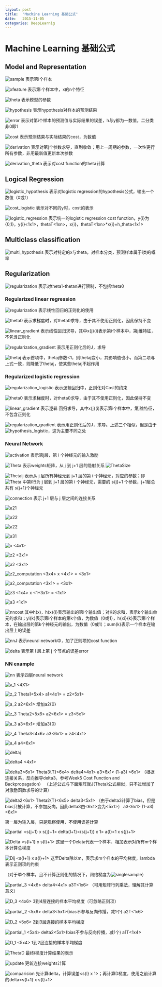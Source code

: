 ```yaml
---
layout: post
title:  "Machine Learning 基础公式"
date:   2015-11-05
categories: DeepLearnig
---
```


# Machine Learning 基础公式

## Model and Representation

![sample]({{url.site}}/assets/20151105/sample.png)        表示第i个样本

![xfeature]({{url.site}}/assets/20151105/x_feature.png)    表示第i个样本中，x的n个特征

![theta]({{url.site}}/assets/20151105/theta.png)    表示模型的参数

![hypothesis]({{url.site}}/assets/20151105/hypothesis.png)        表示hypothesis对样本的预测结果

![error]({{url.site}}/assets/20151105/error.png)        表示对第i个样本的预测值与实际结果的误差，h与y都为一数值，二分类   非0即1

![cost]({{url.site}}/assets/20151105/cost.png)         表示预测结果与实际结果的cost，为数值

![derivation]({{url.site}}/assets/20151105/derivation.png)         表示对第j个参数求导，直到收敛；用上一周期的参数，一次性更行所有参数，非用最新值更新本次参数

![derivation_theta]({{url.site}}/assets/20151105/derivation_theta.png) 表示对cost function的theta计算

## Logical Regression

![logistic_hypothesis]({{url.site}}/assets/20151105/logistic_hypothesis.png)    表示对logistic regression的hypothesis公式，输出一个数值（0或1）

![cost_logistic]({{url.site}}/assets/20151105/cost_logistic.png)    表示对不同的y时，cost的表示

![logistic_regression]({{url.site}}/assets/20151105/logistic_regression.png)    表示统一的logistic regression cost function，y{i}为{0,1}，y{i}<1x1>，thetaT<1xn>，x{i}<nx1>，thetaT<1xn>*x{i}<nx1>=h_theta<1x1>

## Multiclass classification

![multi_hypothesis]({{url.site}}/assets/20151105/multi_hypothesis.png)    表示对特定的x与theta，对样本分类，预测样本属于i类的概率

## Regularization

![regularization]({{url.site}}/assets/20151105/regularization.png)    表示对theta1-thetan进行限制，不包括theta0

### Regularized linear regression

![regularization]({{url.site}}/assets/20151105/regularization.png)    表示线性回归的正则化的使用

![theta0]({{url.site}}/assets/20151105/theta0.png)    表示求梯度时，对theta0求导，由于其不使用正则化，因此保持不变

![linear_gradient]({{url.site}}/assets/20151105/linear_gradient.png)    表示线性回归求导，其中x{j}(i)表示第i个样本中，第j维特征，不包含正则化

![regularization_gradient]({{url.site}}/assets/20151105/regularization_gradient.png)    表示用正则化后的J，求导

![thetaj]({{url.site}}/assets/20151105/thetaj.png)    表示首项中，thetaj参数<1，则thetaj变小，其影响值也小，而第二项与上式一致，则降低了thetaj，使某些thetaj不起作用

### Regularized logistic regression

![regularization_logistic]({{url.site}}/assets/20151105/regularization_logistic.png)    表示逻辑回归中，正则化对Cost的约束

![theta0]({{url.site}}/assets/20151105/theta0.png)    表示求梯度时，对theta0求导，由于其不使用正则化，因此保持不变

![linear_gradient]({{url.site}}/assets/20151105/linear_gradient.png)    表示逻辑    回归求导，其中x{j}(i)表示第i个样本中，第j维特征，不包含正则化

![regularization_gradient]({{url.site}}/assets/20151105/regularization_gradient.png)    表示用正则化后的J，求导。上述三个相似，但是由于![hypothesis_logistic]({{url.site}}/assets/20151105/hypothesis_logistic.png)，这为主要不同之处

### Neural Network

![activation]({{url.site}}/assets/20151105/activation.png)      表示第j层，第 i 个神经元的输入激励

![Theta]({{url.site}}/assets/20151105/Theta.png)    表示weights矩阵，从 j 到 j+1 层的隐射关系 ![ThetaSize]({{url.site}}/assets/20151105/ThetaSize.png)

![Thetaij]({{url.site}}/assets/20151105/Thetaij.png)    表示从 j 层所有神经元到 j+1 层的第 i 个神经元，对应的参数；即![Theta]({{url.site}}/assets/20151105/Theta.png) 中第i行为 j 层到 j+1 层的第 i 个神经元，需要的 s{j}+1 个参数，j+1层总共有 s{j+1}个神经元

![connection]({{url.site}}/assets/20151105/connection.png) 表示 j+1 层与 j 层之间的连接关系

![a21]({{url.site}}/assets/20151105/a21.png)

![a22]({{url.site}}/assets/20151105/a22.png)

![a22]({{url.site}}/assets/20151105/a23.png)

![a31]({{url.site}}/assets/20151105/a31.png)

![x]({{url.site}}/assets/20151105/x.png) <4x1>

![z2]({{url.site}}/assets/20151105/z2.png) <3x1>

![a2]({{url.site}}/assets/20151105/a2.png) <3x1>

![z2_computation]({{url.site}}/assets/20151105/z2_computation.png)  <3x4> x <4x1> = <3x1>

![a2_computation]({{url.site}}/assets/20151105/a2_computation.png) <3x1> = <3x1>

![z3]({{url.site}}/assets/20151105/z3.png) <1x4> x <1+3x1> = <1x1>

![a3]({{url.site}}/assets/20151105/a3.png) <1x1>

![nncost]({{url.site}}/assets/20151105/nncost.png) 其中h(x)<kx1>，h(x){i}表示输出<kx1>的第i个输出值；对K的求和，表示k个输出单元的求和；yi{k}表示第i个样本的第k个值，为数值（0或1），h{xi}{k}表示第i个样本，在输出层的第k个神经元的输出，为数值（0或1）；sum{k}表示一个样本在输出层上的误差

![nnJ]({{url.site}}/assets/20151105/nnJ.png)     表示neural network中，加了正则项的cost function

![delta]({{url.site}}/assets/20151105/delta.png)   表示第 l 层上第 j 个节点的误差error

### NN example 

![nn]({{url.site}}/assets/20151105/nn.png)     表示四层neural network

![a_1]({{url.site}}/assets/20151105/a_1.png)  <4X1>

![z_2]({{url.site}}/assets/20151105/z_2.png)  Theta1<5x4> a1<4x1> = z2<5x1>

![a_2]({{url.site}}/assets/20151105/a_2.png)  a2<6x1> 增加a2{0}

![z_3]({{url.site}}/assets/20151105/z_3.png)   Theta2<5x6> a2<6x1> = z3<5x1>

![a_3]({{url.site}}/assets/20151105/a_3.png)   a3<6x1> 增加a3{0}

![z_4]({{url.site}}/assets/20151105/z_4.png)    Theta3<4x6> a3<6x1> = z4<4x1>

![a_4]({{url.site}}/assets/20151105/a_4.png)    a4<6x1>

![deltaj]({{url.site}}/assets/20151105/deltaj.png) 

![delta4]({{url.site}}/assets/20151105/delta4.png)   <4x1> 

![delta3]({{url.site}}/assets/20151105/delta3.png)<6x1>    Theta3{T}<6x4> delta4<4x1> a3<6x1> (1-a3) <6x1>      （根据连接关系，反向推导delta3，参考Week5 Cost Function and Backpropagation）
（上述公式与下面矩阵就J(Theta)公式相似，只不过增加了对激励函数求导的计算）

![delta2]({{url.site}}/assets/20151105/delta2.png)<6x1>    Theta2{T}<6x5> delta3<5x1> （由于delta3计算了bias，但是bias只被计算，不参加反向。因此delta3由<6x1>变为<5x1>） a3<6x1> (1-a3) <6x1> 

第一层为输入层，只是观察使用，不使用误差计算

![partial]({{url.site}}/assets/20151105/partial.png)   <s{j+1} x s{j}+1> delta{l+1}<(s{j+1}) x 1> a{l}<1 x s{j}+1>

![Delta]({{url.site}}/assets/20151105/Delta.png)  <s{l+1} x s{l}+1>   这里一个Delata代表一个样本，相加表示对所有m个样本计算总梯度

![Dij]({{url.site}}/assets/20151105/Dij.png) <s{l+1} x s{l}+1>  这里Delta除以m，表示求m个样本的平均梯度，lambda表示正则项的约束

（对于单个样本，且不计算正则化的情况下，网络梯度为![singlesample]({{url.site}}/assets/20151105/singlesample.png)）

![partial_3]({{url.site}}/assets/20151105/partial_3.png) <4x6> delta4<4x1> a3T<1x6> （可用矩阵行列乘法，理解其计算意义）

![D_3]({{url.site}}/assets/20151105/D_3.png)  <4x6>   3到4层连接的样本平均梯度（可忽略正则项）

![partial_2]({{url.site}}/assets/20151105/partial_2.png) <5x6> delta3<5x1>(bias不参与反向传播，减1个) a2T<1x6>

![D_2]({{url.site}}/assets/20151105/D_2.png)   <5x6>   2到3层连接的样本平均梯度

![partial_1]({{url.site}}/assets/20151105/partial_1.png) <5x4> delta2<5x1>(bias不参与反向传播，减1个) a1T<1x4>

![D_1]({{url.site}}/assets/20151105/D_1.png)    <5x4>   1到2层连接的样本平均梯度

![ThetaD]({{url.site}}/assets/20151105/ThetaD.png)    最终i梯度计算结果的表示

![update]({{url.site}}/assets/20151105/update.png)   更新连接weights计算

![comparision]({{url.site}}/assets/20151105/comparision.png)   先计算delta，计算误差<s{l} x 1>；再计算D梯度，使用之前计算的delta<s{l+1} x s{l}+1>